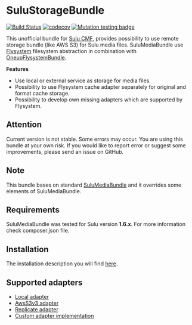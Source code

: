 # SuluStorageBundle

[![Build Status](https://travis-ci.com/pawel-brzezinski/sulu-storage-bundle.svg?branch=master)](https://travis-ci.com/pawel-brzezinski/sulu-storage-bundle) [![codecov](https://codecov.io/gh/pawel-brzezinski/sulu-storage-bundle/branch/master/graph/badge.svg)](https://codecov.io/gh/pawel-brzezinski/sulu-storage-bundle) [![Mutation testing badge](https://badge.stryker-mutator.io/github.com/pawel-brzezinski/sulu-storage-bundle/master)](https://infection.github.io)

This unofficial bundle for [Sulu CMF](https://github.com/sulu/sulu), provides possibility to use remote storage bundle (like AWS S3) for Sulu media files.
SuluMediaBundle use [Flysystem](https://github.com/thephpleague/flysystem) filesystem abstraction in combination with [OneupFlysystemBundle](https://github.com/1up-lab/OneupFlysystemBundle).

**Features**
- Use local or external service as storage for media files.
- Possibility to use Flysystem cache adapter separately for original and format cache storage.
- Possibility to develop own missing adapters which are supported by Flysystem.

## Attention
Current version is not stable. Some errors may occur. You are using this bundle at your own risk. If you would like to report error or suggest some improvements, please send an issue on GitHub.

## Note
This bundle bases on standard [SuluMediaBundle](https://github.com/sulu/sulu/tree/develop/src/Sulu/Bundle/MediaBundle) and it overrides some elements of SuluMediaBundle.

## Requirements
SuluMediaBundle was tested for Sulu version **1.6.x**. For more information check composer.json file.

## Installation
The installation description you will find [here](Resources/doc/index.md).

## Supported adapters
- [Local adapter](Resources/doc/adapter/local_adapter.md)
- [AwsS3v3 adapter](Resources/doc/adapter/awss3v3_adapter.md)
- [Replicate adapter](Resources/doc/adapter/replicate_adapter.md)
- [Custom adapter implementation](Resources/doc/adapter/custom_adapter.md)

